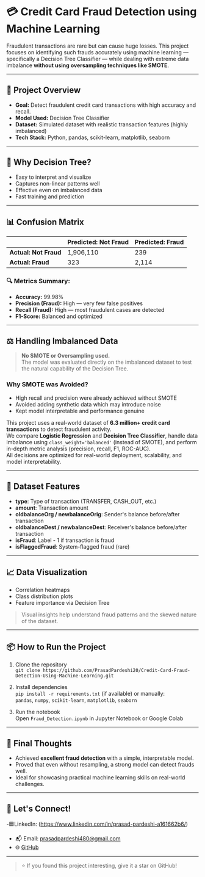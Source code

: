 # 💳 Credit Card Fraud Detection using Machine Learning

Fraudulent transactions are rare but can cause huge losses. This project focuses on identifying such frauds accurately using machine learning — specifically a Decision Tree Classifier — while dealing with extreme data imbalance **without using oversampling techniques like SMOTE**.

---

## 📁 Project Overview

- **Goal:** Detect fraudulent credit card transactions with high accuracy and recall.
- **Model Used:** Decision Tree Classifier
- **Dataset:** Simulated dataset with realistic transaction features (highly imbalanced)
- **Tech Stack:** Python, pandas, scikit-learn, matplotlib, seaborn

---

## 🧠 Why Decision Tree?

- Easy to interpret and visualize
- Captures non-linear patterns well
- Effective even on imbalanced data
- Fast training and prediction

---

## 📊 Confusion Matrix

|                             | Predicted: Not Fraud | Predicted: Fraud |
|-----------------------------|----------------------|------------------|
| **Actual: Not Fraud**       | 1,906,110            | 239              |
| **Actual: Fraud**           | 323                  | 2,114            |

### 🔍 Metrics Summary:
- **Accuracy:** 99.98%
- **Precision (Fraud):** High — very few false positives
- **Recall (Fraud):** High — most fraudulent cases are detected
- **F1-Score:** Balanced and optimized

---

## ⚖️ Handling Imbalanced Data

> **No SMOTE or Oversampling used.**  
> The model was evaluated directly on the imbalanced dataset to test the natural capability of the Decision Tree.

### Why SMOTE was Avoided?
- High recall and precision were already achieved without SMOTE
- Avoided adding synthetic data which may introduce noise
- Kept model interpretable and performance genuine

This project uses a real-world dataset of **6.3 million+ credit card transactions** to detect fraudulent activity.  
We compare **Logistic Regression** and **Decision Tree Classifier**, handle data imbalance using `class_weight='balanced'` (instead of SMOTE), and perform in-depth metric analysis (precision, recall, F1, ROC-AUC).  
All decisions are optimized for real-world deployment, scalability, and model interpretability.


---

## 📌 Dataset Features

- **type**: Type of transaction (TRANSFER, CASH_OUT, etc.)
- **amount**: Transaction amount
- **oldbalanceOrg / newbalanceOrig**: Sender's balance before/after transaction
- **oldbalanceDest / newbalanceDest**: Receiver's balance before/after transaction
- **isFraud**: Label - 1 if transaction is fraud
- **isFlaggedFraud**: System-flagged fraud (rare)

---

## 📈 Data Visualization

- Correlation heatmaps
- Class distribution plots
- Feature importance via Decision Tree

> Visual insights help understand fraud patterns and the skewed nature of the dataset.

---

## 📦 How to Run the Project

1. Clone the repository  
   `git clone https://github.com/PrasadPardeshi20/Credit-Card-Fraud-Detection-Using-Machine-Learning.git`

2. Install dependencies  
   `pip install -r requirements.txt` (if available) or manually:  
   `pandas`, `numpy`, `scikit-learn`, `matplotlib`, `seaborn`

3. Run the notebook  
   Open `Fraud_Detection.ipynb` in Jupyter Notebook or Google Colab

---

## 🏁 Final Thoughts

- Achieved **excellent fraud detection** with a simple, interpretable model.
- Proved that even without resampling, a strong model can detect frauds well.
- Ideal for showcasing practical machine learning skills on real-world challenges.

---

## 🤝 Let's Connect!

-🟦LinkedIn:
(https://www.linkedin.com/in/prasad-pardeshi-a161662b6/)
- 📬 Email: prasadpardeshi480@gmail.com
- 🌐 [GitHub](https://github.com/PrasadPardeshi20)

---

> ⭐ If you found this project interesting, give it a star on GitHub!
